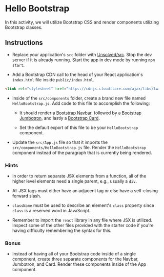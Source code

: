 # Hello Bootstrap

In this activity, we will utilize Bootstrap CSS and render components utilizing Bootstrap classes.

## Instructions

* Replace your application's `src` folder with [Unsolved/src](Unsolved/src). Stop the dev server if it is already running. Start the app in dev mode by running `npm start`.

* Add a Bootstrap CDN call to the head of your React application's `index.html` file inside `public/index.html`.

```html
<link rel="stylesheet" href="https://cdnjs.cloudflare.com/ajax/libs/twitter-bootstrap/4.4.1/css/bootstrap-grid.css" />
```

* Inside of the `src/components` folder, create a brand new file named `HelloBootstrap.js`. Add code to this file to accomplish the following:

  * It should render a [Bootstrap Navbar](https://getbootstrap.com/docs/4.4/components/navbar/), followed by a [Bootstrap Jumbotron](https://getbootstrap.com/docs/4.4/components/jumbotron/), and lastly a [Bootstrap Card](https://getbootstrap.com/docs/4.4/components/card/).

  * Set the default export of this file to be your `HelloBootstrap` component.

* Update the `src/App.js` file so that it imports the `src/components/HelloBootstrap.js` file. Render the `HelloBootstrap` component instead of the paragraph that is currently being rendered.

### Hints

* In order to return separate JSX elements from a function, all of the higher level elements need a single parent, e.g., usually a `div`.

* All JSX tags must either have an adjacent tag or else have a self-closing forward slash.

* `className` must be used to describe an element's `class` property since `class` is a reserved word in JavaScript.

* Remember to import the `react` library in any file where JSX is utilized. Inspect some of the other files provided with the starter code if you're having difficulty remembering the syntax for this.

### Bonus

* Instead of having all of your Bootstrap code inside of a single component, create three separate components for the Navbar, Jumbotron, and Card. Render these components inside of the App component.

